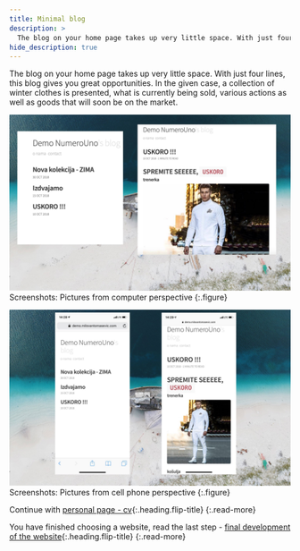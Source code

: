 ```yaml
---
title: Minimal blog
description: >
  The blog on your home page takes up very little space. With just four lines, this blog gives you great opportunities... by Milovan Tomašević
hide_description: true
---
```


The blog on your home page takes up very little space. With just four lines, this blog gives you great opportunities. In the given case, a collection of winter clothes is presented, what is currently being sold, various actions as well as goods that will soon be on the market. 


![](/assets/img/sites/demo16/screenshot-from-mac.jpg)
Screenshots: Pictures from computer perspective
{:.figure}

![](/assets/img/sites/demo16/screenshot-from-iphone.jpg)
Screenshots: Pictures from cell phone perspective
{:.figure}

Continue with [personal page - cv]{:.heading.flip-title}
{:.read-more}

You have finished choosing a website, read the last step - [final development of the website]{:.heading.flip-title}
{:.read-more}

[demo16]: https://www.demo.milovantomasevic.com/demo16
[personal page - cv]: personal-page-cv.md
[full list of demo websites]: https://www.demo.milovantomasevic.com/
[final development of the website]: ../final-development-of-the-website.md